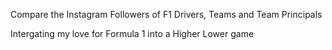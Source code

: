 Compare the Instagram Followers of F1 Drivers, Teams and Team Principals

Intergating my love for Formula 1 into a Higher Lower game